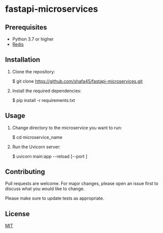 # fastapi-microservices


## Prerequisites

- Python 3.7 or higher
- [Redis](https://redis.com/)

## Installation

1. Clone the repository:

   
   $ git clone https://github.com/shafa45/fastapi-microservices.git
   
   
2. Install the required dependencies:

   
   $ pip install -r requirements.txt
   

## Usage

1. Change directory to the microservice you want to run:

   
   $ cd microservice_name
   
   

2. Run the Uvicorn server:

   
   $ uvicorn main:app --reload [--port <portno>]
   
  

## Contributing

Pull requests are welcome. For major changes, please open an issue first to discuss what you would like to change.

Please make sure to update tests as appropriate.

## License

[MIT](https://choosealicense.com/licenses/mit/)
